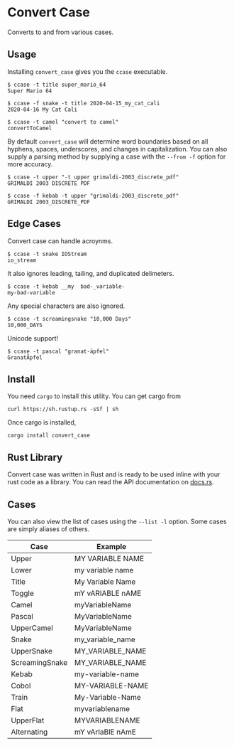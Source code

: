 # Convert Case

Converts to and from various cases.

## Usage

Installing `convert_case` gives you the `ccase` executable.
```
$ ccase -t title super_mario_64
Super Mario 64

$ ccase -f snake -t title 2020-04-15_my_cat_cali
2020-04-16 My Cat Cali

$ ccase -t camel "convert to camel"
convertToCamel
```

By default `convert_case` will determine word boundaries based on all hyphens, spaces, underscores, and changes in capitalization.  You can also supply a parsing method by supplying a case with the `--from -f` option for more accuracy.
```
$ ccase -t upper "-t upper grimaldi-2003_discrete_pdf"
GRIMALDI 2003 DISCRETE PDF

$ ccase -f kebab -t upper "grimaldi-2003_discrete_pdf"
GRIMALDI 2003_DISCRETE_PDF
```

## Edge Cases

Convert case can handle acroynms.
```
$ ccase -t snake IOStream
io_stream
```
It also ignores leading, tailing, and duplicated delimeters.
```
$ ccase -t kebab __my  bad-_variable- 
my-bad-variable
```
Any special characters are also ignored.
```
$ ccase -t screamingsnake "10,000 Days"
10,000_DAYS
```
Unicode support!
```
$ ccase -t pascal "granat-äpfel"
GranatÄpfel
```

## Install

You need `cargo` to install this utility.  You can get cargo from
```
curl https://sh.rustup.rs -sSf | sh
```
Once cargo is installed,
```
cargo install convert_case
```

## Rust Library

Convert case was written in Rust and is ready to be used inline with your rust code as a library.  You can read the API documentation on [docs.rs](https://docs.rs/convert_case/).

## Cases

You can also view the list of cases using the `--list -l` option.  Some cases are simply aliases of others.

| Case | Example |
| ---- | ------- |
| Upper | MY VARIABLE NAME |
| Lower | my variable name |
| Title | My Variable Name |
| Toggle | mY vARIABLE nAME |
| Camel | myVariableName |
| Pascal | MyVariableName |
| UpperCamel | MyVariableName |
| Snake | my\_variable\_name |
| UpperSnake | MY\_VARIABLE\_NAME |
| ScreamingSnake | MY\_VARIABLE\_NAME |
| Kebab | my-variable-name |
| Cobol | MY-VARIABLE-NAME |
| Train | My-Variable-Name |
| Flat | myvariablename |
| UpperFlat | MYVARIABLENAME |
| Alternating | mY vArIaBlE nAmE |
